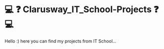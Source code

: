 # :computer: :question: Clarusway_IT_School-Projects :question: :computer:

Hello :) here you can find my projects from IT School...
